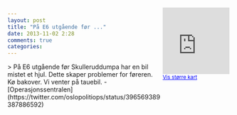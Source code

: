 ```yaml
---
layout: post
title: "På E6 utgående før ..."
date: 2013-11-02 2:28
comments: true
categories: 
---
```

<div style="float:right; margin:5px; position:relative;top:-130px;"><iframe width="150" height="150" frameborder="0" scrolling="no" marginheight="0" marginwidth="0" src="http://maps.google.com/maps?q=Skulleruddumpa,+Oslo&hl=no&t=m&z=14&output=embed&iwloc=&"></iframe><br/><small><a href="http://maps.google.com/maps?q=Skulleruddumpa,+Oslo&hl=no&t=m&z=14&source=embed&iwloc=A" style="color:#0000FF;text-align:left" target="_new">Vis st&oslash;rre kart</a></small></div>
> På E6 utgående før Skulleruddumpa har en bil mistet et hjul. Dette skaper problemer for føreren. Kø bakover. Vi venter på tauebil.
- [Operasjonssentralen](https://twitter.com/oslopolitiops/status/396569389387886592)
